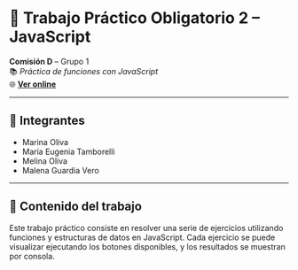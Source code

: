 # 🧪 Trabajo Práctico Obligatorio 2 – JavaScript

**Comisión D** – Grupo 1  
📚 _Práctica de funciones con JavaScript_  
🌐 **[Ver online](https://malenavero.github.io/tp_2_front_2025_com_D_grupo_1/)**

---

## 👥 Integrantes

- Marina Oliva  
- María Eugenia Tamborelli  
- Melina Oliva  
- Malena Guardia Vero

---

## 📂 Contenido del trabajo

Este trabajo práctico consiste en resolver una serie de ejercicios utilizando funciones y estructuras de datos en JavaScript. Cada ejercicio se puede visualizar ejecutando los botones disponibles, y los resultados se muestran por consola.

